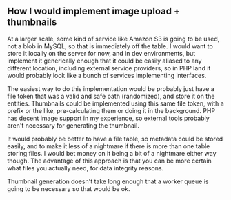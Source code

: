## How I would implement image upload + thumbnails

At a larger scale, some kind of service like Amazon S3 is going to be used, not a blob in
MySQL, so that is immediately off the table. I would want to store it locally on the server for now,
and in dev environments, but implement it generically enough that it could be easily aliased to any 
different location, including external service providers, so in PHP land it would probably look
like a bunch of services implementing interfaces.

The easiest way to do this implementation would be probably just have a file token that was a valid
and safe path (randomized), and store it on the entities. Thumbnails could be implemented using this
same file token, with a prefix or the like, pre-calculating them or doing it in the background.
PHP has decent image support in my experience, so external tools probably aren't necessary for
generating the thumbnail.

It would probably be better to have a file table, so metadata could be stored easily, and
to make it less of a nightmare if there is more than one table storing files. I would bet money on
it being a bit of a nightmare either way though. The advantage of this approach is that you can be
more certain what files you actually need, for data integrity reasons.

Thumbnail generation doesn't take long enough that a worker queue is going to be necessary so that
would be ok.
